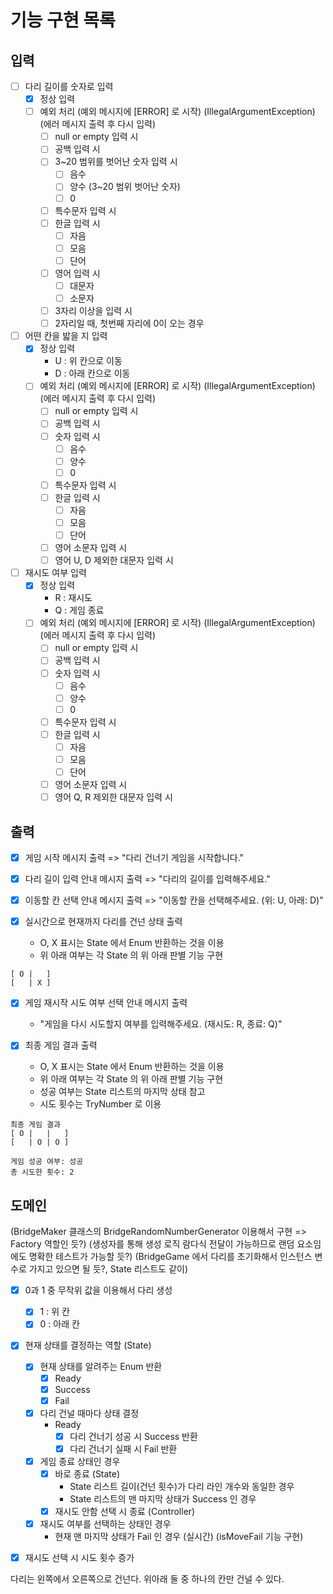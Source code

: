 # 기능 구현 목록

## 입력
- [ ] 다리 길이를 숫자로 입력
  - [x] 정상 입력
  - [ ] 예외 처리 (예외 메시지에 [ERROR] 로 시작) (IllegalArgumentException) (에러 메시지 출력 후 다시 입력)
    - [ ] null or empty 입력 시
    - [ ] 공백 입력 시
    - [ ] 3~20 범위를 벗어난 숫자 입력 시
      - [ ] 음수
      - [ ] 양수 (3~20 범위 벗어난 숫자)
      - [ ] 0
    - [ ] 특수문자 입력 시
    - [ ] 한글 입력 시
      - [ ] 자음
      - [ ] 모음
      - [ ] 단어
    - [ ] 영어 입력 시
      - [ ] 대문자
      - [ ] 소문자
    - [ ] 3자리 이상을 입력 시
    - [ ] 2자리일 때, 첫번째 자리에 0이 오는 경우

- [ ] 어떤 칸을 밟을 지 입력
  - [x] 정상 입력
    - U : 위 칸으로 이동
    - D : 아래 칸으로 이동
  - [ ] 예외 처리 (예외 메시지에 [ERROR] 로 시작) (IllegalArgumentException) (에러 메시지 출력 후 다시 입력)
    - [ ] null or empty 입력 시
    - [ ] 공백 입력 시
    - [ ] 숫자 입력 시
      - [ ] 음수
      - [ ] 양수
      - [ ] 0
    - [ ] 특수문자 입력 시
    - [ ] 한글 입력 시
      - [ ] 자음
      - [ ] 모음
      - [ ] 단어
    - [ ] 영어 소문자 입력 시
    - [ ] 영어 U, D 제외한 대문자 입력 시

- [ ] 재시도 여부 입력
  - [x] 정상 입력
    - R : 재시도
    - Q : 게임 종료
  - [ ] 예외 처리 (예외 메시지에 [ERROR] 로 시작) (IllegalArgumentException) (에러 메시지 출력 후 다시 입력)
    - [ ] null or empty 입력 시
    - [ ] 공백 입력 시
    - [ ] 숫자 입력 시
      - [ ] 음수
      - [ ] 양수
      - [ ] 0
    - [ ] 특수문자 입력 시
    - [ ] 한글 입력 시
      - [ ] 자음
      - [ ] 모음
      - [ ] 단어
    - [ ] 영어 소문자 입력 시
    - [ ] 영어 Q, R 제외한 대문자 입력 시

## 출력
- [x] 게임 시작 메시지 출력 => "다리 건너기 게임을 시작합니다."

- [x] 다리 길이 입력 안내 메시지 출력 => "다리의 길이를 입력해주세요."

- [x] 이동할 칸 선택 안내 메시지 출력 => "이동할 칸을 선택해주세요. (위: U, 아래: D)"

- [x] 실시간으로 현재까지 다리를 건넌 상태 출력 
  - O, X 표시는 State 에서 Enum 반환하는 것을 이용
  - 위 아래 여부는 각 State 의 위 아래 판별 기능 구현
```
[ O |   ]
[   | X ]
```

- [x] 게임 재시작 시도 여부 선택 안내 메시지 출력
  - "게임을 다시 시도할지 여부를 입력해주세요. (재시도: R, 종료: Q)"

- [x] 최종 게임 결과 출력
  - O, X 표시는 State 에서 Enum 반환하는 것을 이용
  - 위 아래 여부는 각 State 의 위 아래 판별 기능 구현
  - 성공 여부는 State 리스트의 마지막 상태 참고
  - 시도 횟수는 TryNumber 로 이용
```
최종 게임 결과
[ O |   |   ]
[   | O | O ]

게임 성공 여부: 성공
총 시도한 횟수: 2
```

## 도메인
(BridgeMaker 클래스의 BridgeRandomNumberGenerator 이용해서 구현 => Factory 역할인 듯?)
(생성자를 통해 생성 로직 람다식 전달이 가능하므로 랜덤 요소임에도 명확한 테스트가 가능할 듯?)
(BridgeGame 에서 다리를 초기화해서 인스턴스 변수로 가지고 있으면 될 듯?, State 리스트도 같이)
- [x] 0과 1 중 무작위 값을 이용해서 다리 생성
  - [x] 1 : 위 칸
  - [x] 0 : 아래 칸

- [x] 현재 상태를 결정하는 역할 (State)
  - [x] 현재 상태를 알려주는 Enum 반환
    - [x] Ready
    - [x] Success
    - [x] Fail

  - [x] 다리 건널 때마다 상태 결정
    - Ready
      - [x] 다리 건너기 성공 시 Success 반환
      - [x] 다리 건너기 실패 시 Fail 반환

  - [x] 게임 종료 상태인 경우
    - [x] 바로 종료 (State)
      - State 리스트 길이(건넌 횟수)가 다리 라인 개수와 동일한 경우
      - State 리스트의 맨 마지막 상태가 Success 인 경우
    - [x] 재시도 안함 선택 시 종료 (Controller)
    
  - [x] 재시도 여부를 선택하는 상태인 경우
    - 현재 맨 마지막 상태가 Fail 인 경우 (실시간) (isMoveFail 기능 구현)

- [x] 재시도 선택 시 시도 횟수 증가


다리는 왼쪽에서 오른쪽으로 건넌다.
위아래 둘 중 하나의 칸만 건널 수 있다.